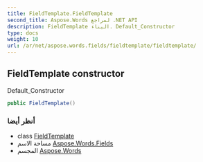 ```yaml
---
title: FieldTemplate.FieldTemplate
second_title: Aspose.Words لمراجع .NET API
description: FieldTemplate البناء. Default_Constructor
type: docs
weight: 10
url: /ar/net/aspose.words.fields/fieldtemplate/fieldtemplate/
---
```

## FieldTemplate constructor

Default_Constructor

```csharp
public FieldTemplate()
```

### أنظر أيضا

* class [FieldTemplate](../)
* مساحة الاسم [Aspose.Words.Fields](../../fieldtemplate/)
* المجسم [Aspose.Words](../../../)


